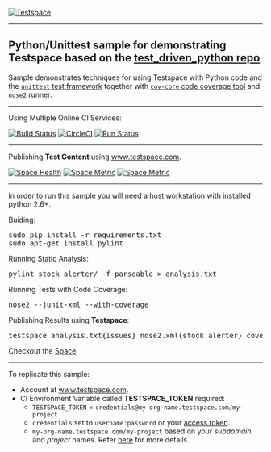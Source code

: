 [![Testspace](http://www.testspace.com/public/img/testspace_logo.png)](http://www.testspace.com)
***

## Python/Unittest sample for demonstrating Testspace based on the [test_driven_python repo](https://github.com/siddhi/test_driven_python)

Sample demonstrates techniques for using Testspace with Python code and the [`unittest` test framework](https://docs.python.org/2/library/unittest.html) together with [`cov-core` code coverage tool](https://pypi.python.org/pypi/cov-core) and [`nose2` runner](https://github.com/nose-devs/nose2).

***
Using Multiple Online CI Services:

[![Build Status](https://travis-ci.org/testspace-samples/php.phpunit.svg?branch=master)](https://travis-ci.org/testspace-samples/php.phpunit)
[![CircleCI](https://circleci.com/gh/testspace-samples/python.unittest.svg?style=svg)](https://circleci.com/gh/testspace-samples/python.unittest)
[![Run Status](https://api.shippable.com/projects/5710a3e02a8192902e1c1f8d/badge?branch=master)](https://app.shippable.com/projects/5710a3e02a8192902e1c1f8d)


***
Publishing **Test Content** using www.testspace.com.

[![Space Health](https://samples.testspace.com/projects/120/spaces/444/badge)](https://samples.testspace.com/projects/120/spaces/444 "Test Cases")
[![Space Metric](https://samples.testspace.com/projects/120/spaces/444/metrics/272/badge)](https://samples.testspace.com/spaces/444/schema/Code%20Coverage "Code Coverage (lines)")
[![Space Metric](https://samples.testspace.com/projects/120/spaces/444/metrics/274/badge)](https://samples.testspace.com/spaces/444/schema/Static%20Analysis "Static Analysis (issues)")


*** 

In order to run this sample you will need a host workstation with installed python 2.6+.

Buiding:

<pre>
sudo pip install -r requirements.txt
sudo apt-get install pylint
</pre>


Running Static Analysis: 
<pre>
pylint stock_alerter/ -f parseable > analysis.txt
</pre> 

Running Tests with Code Coverage: 

<pre>
nose2 --junit-xml --with-coverage
</pre> 


Publishing Results using **Testspace**: 

<pre>
testspace analysis.txt{issues} nose2.xml{stock_alerter} coverage.xml $TESTSPACE_TOKEN/$BRANCH_NAME
</pre> 

Checkout the [Space](https://samples.testspace.com/projects/python.unittest). 

***
To replicate this sample: 
  - Account at www.testspace.com.
  - CI Environment Variable called **TESTSPACE_TOKEN** required:
    -  `TESTSPACE_TOKEN` = `credentials@my-org-name.testspace.com/my-project`
    - `credentials` set to `username:password` or your [access token](http://help.testspace.com/using-your-organization:user-settings).
    - `my-org-name.testspace.com/my-project` based on your *subdomain* and *project* names. Refer [here](http://help.testspace.com/reference:runner-reference#login-credentials) for more details. 
